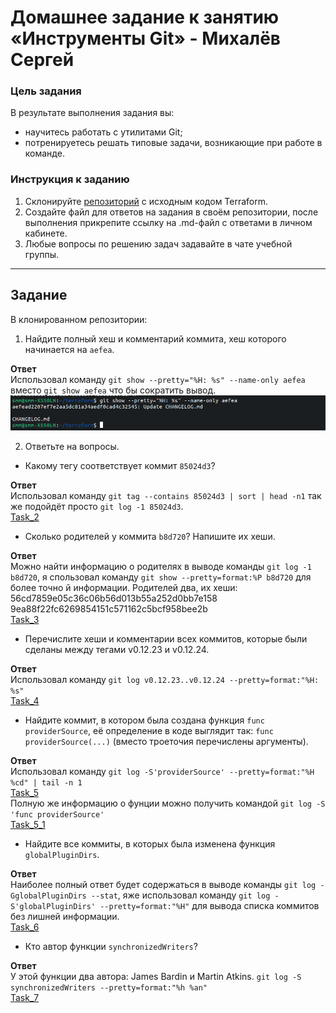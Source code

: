 # Домашнее задание к занятию «Инструменты Git» - Михалёв Сергей

### Цель задания

В результате выполнения задания вы:

* научитесь работать с утилитами Git;
* потренируетесь решать типовые задачи, возникающие при работе в команде. 

### Инструкция к заданию

1. Склонируйте [репозиторий](https://github.com/hashicorp/terraform) с исходным кодом Terraform.
2. Создайте файл для ответов на задания в своём репозитории, после выполнения прикрепите ссылку на .md-файл с ответами в личном кабинете.
3. Любые вопросы по решению задач задавайте в чате учебной группы.

------

## Задание

В клонированном репозитории:

1. Найдите полный хеш и комментарий коммита, хеш которого начинается на `aefea`.

**Ответ**</br>
  Использовал команду ```git show --pretty="%H: %s" --name-only aefea``` вместо ```git show aefea``` что бы сократить вывод.</br>
  ![Task_1](images/Task_1.png)

2. Ответьте на вопросы.

* Какому тегу соответствует коммит `85024d3`?

**Ответ**</br>
  Использовал команду ```git tag --contains 85024d3 | sort | head -n1``` так же подойдёт просто ```git log -1 85024d3```.</br>
  [Task_2](images/Task_2.png)
  
* Сколько родителей у коммита `b8d720`? Напишите их хеши.

**Ответ**</br>
  Можно найти информацию о родителях в выводе команды ```git log -1 b8d720```, я спользовал команду ```git show --pretty=format:%P b8d720``` для более точно й информации. Родителей два, их хеши:</br>56cd7859e05c36c06b56d013b55a252d0bb7e158 </br>9ea88f22fc6269854151c571162c5bcf958bee2b</br>
  [Task_3](images/Task_3.png)</br>
  
* Перечислите хеши и комментарии всех коммитов, которые были сделаны между тегами  v0.12.23 и v0.12.24.

**Ответ**</br>
  Использовал команду ```git log v0.12.23..v0.12.24 --pretty=format:"%H: %s"```</br>
  [Task_4](images/Task_4.png)</br>
* Найдите коммит, в котором была создана функция `func providerSource`, её определение в коде выглядит так: `func providerSource(...)` (вместо троеточия перечислены аргументы).

**Ответ**</br>
  Использовал команду ```git log -S'providerSource' --pretty=format:"%H %cd" | tail -n 1```</br>
  [Task_5](images/Task_5.png)</br>
  Полную же информацию о фунции можно получить командой ```git log -S 'func providerSource'```</br>
  [Task_5_1](images/Task_5_1.png)</br>
* Найдите все коммиты, в которых была изменена функция `globalPluginDirs`.

**Ответ**</br>
  Наиболее полный ответ будет содержаться в выводе команды ```git log -GglobalPluginDirs --stat```, яже использовал команду ```git log -S'globalPluginDirs' --pretty=format:"%H"``` для вывода списка коммитов без лишней информации.</br>
  [Task_6](images/Task_6.png)</br>
* Кто автор функции `synchronizedWriters`?

**Ответ**</br>
  У этой функции два автора:  James Bardin и Martin Atkins. ```git log -S synchronizedWriters --pretty=format:"%h %an"```</br>
  [Task_7](images/Task_7.png)</br>
